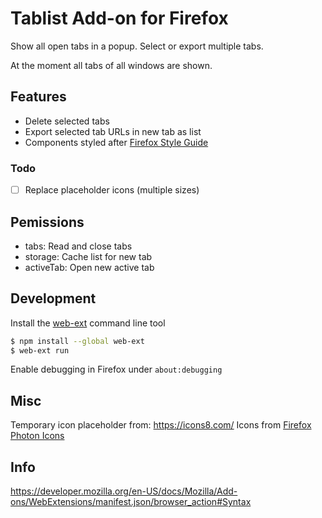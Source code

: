 # Tablist Add-on for Firefox

Show all open tabs in a popup. Select or export multiple tabs.

At the moment all tabs of all windows are shown.

## Features

- Delete selected tabs
- Export selected tab URLs in new tab as list
- Components styled after [Firefox Style Guide](https://firefoxux.github.io/StyleGuide/#/welcome)

### Todo

- [ ] Replace placeholder icons (multiple sizes)

## Pemissions

- tabs: Read and close tabs
- storage: Cache list for new tab
- activeTab: Open new active tab

## Development

Install the [web-ext](https://developer.mozilla.org/en-US/docs/Mozilla/Add-ons/WebExtensions/Getting_started_with_web-ext) command line tool
```sh
$ npm install --global web-ext
$ web-ext run
```

Enable debugging in Firefox under `about:debugging`

## Misc

Temporary icon placeholder from: https://icons8.com/
Icons from [Firefox Photon Icons](https://design.firefox.com/icons/viewer/)

## Info
https://developer.mozilla.org/en-US/docs/Mozilla/Add-ons/WebExtensions/manifest.json/browser_action#Syntax